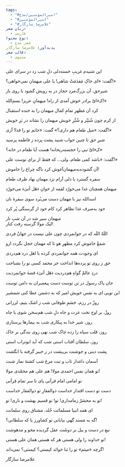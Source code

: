 ```yaml
---
tags:
  - "#امیرالمؤمنین/مدح"
  - "#امیرالمؤمنین"
  - "#غلامرضا_سازگار"
زبان شعر:
  - فارسی
نوع محتوا:
  - شعر مدح
پدیدآور: غلامرضا سازگار
قالب شعر:
  - مثنوی
---
```

این شنیدم غریبِ خسته‌دلی
دلِ شب زد درِ سرای علی

گفت: «ای خاکِ مَقدَمَتْ شاهی!
یا علی میهمان نمی‌خواهی؟!»

شیرحق، آن بزرگ‌مردِ حجاز
در به رویش گشود با روی باز

کـِ«ایْ برادر خوش آمدی از راه!
میهمانِ عزیز! بسم‌الله!»

کرد آن مَظهرِ تمامِ کمال
میهمان را به خنده استقبال

از کرم چون شُبَیْر و شُبَّرِ خویش
میهمان را نشاند در بَرِ خویش

گفت: «میل طعام هم داری؟»
گفت: «جانم تو را فدا! آری!»

شیرِ حق تا چنین جواب شنید
پشت پرده ز فاطمه پرسید

کـِ«ایْ نبی را خجسته‌ریحانه!
هست آیا طعام در خانه؟»

گفت: «باشد کمی طعام، ولی...
که فقط از برای توست علی!»

آن گشوده‌به‌میهمان‌آغوش
کرد ناگه چراغ را خاموش!

سفره گسترد با دلی آرام
نزد مهمان نهاد ظرف طعام

میهمان همچنان غذا می‌خورْد
لقمه از خوانِ ﴿هَل‌ أتیٰ﴾ می‌خورْد

اسدالله نیز با مهمان
دست می‌بُرد سوی سفرۀ نان

خود به‌صرف غذا تظاهر کرد
کام خود از گرسنگی پُر کرد

میهمان سیر شد در آن شبِ تار  
لیک مولا گرسنه رفت کنار!

اللَه‌ْ اللَه که در جوانمردی
چون علی نیست در جهانْ فردی

شمعْ خاموش کرد مظهرِ هو
تا که مهمان خجل نگردد ازو

ای وجودت همه جوانمردی
کرده با اهل درد هم‌دردی

حق ز روی تو پرده‌ها انداخت
جز محمد کسی تو را نشناخت

دردِ عالمْ گواهِ هم‌دردیت
﴿هَل‌ أتیٰ﴾ قصۀ جوانمردیت

جان پاک رسول در تن توست
دست پیغمبران به دامن توست

این تویی ای به نفس خویش امیر
که به دشمن عطا کنی شمشیر

روزْ در رزم، خشمِ طوفانی
شب ز اشک یتیم، لرزانی

روزْ، بر اوج تخت عزت و جاه
دلِ شب هم‌سخن شوی با چاه

روز، شیر خدا به پیکاری
شب به بیمارها پرستاری

روز، قلب سپاه را زده چاک
شب نهی روی بندگی بر خاک

روز، سلطان آفتاب استی
شب که آید ابوتراب استی

پشت دینی و جوشنت بی‌پشت
در ز خیبر گرفته با انگشت

آسمان داغدار تاب و تبت
مرغ شب کشتۀ نماز شبت

تو همان نفس احمدی مولا!
هم علی هم محمّدی مولا!

تو امامی امام قرآنی
پای تا سر تمام قرآنی

دست تو دست اقتدار خداست
ذوالفقارِ تو ذوالفقار خداست

تو به محشرْ زمامداری! تو!
تو قسیم بهشت و ناری! تو!

ای همه انبیا مسلمانَت
خُلد، مشتاق روی سلمانت

گه به مَسند گهی بیابانی
تو کشاورز یا که سلطانی؟!

تیغ در دست و بیل بر دوشَت
عقل گردیده محو و مدهوشت

تو خداوند را ولی هستی
هر که هستی همان علی هستی!

 گرچه «میثم» تو را ثنا خوانَد
کیستی؟ کیستی؟ نمی‌داند!

غلامرضا سازگار